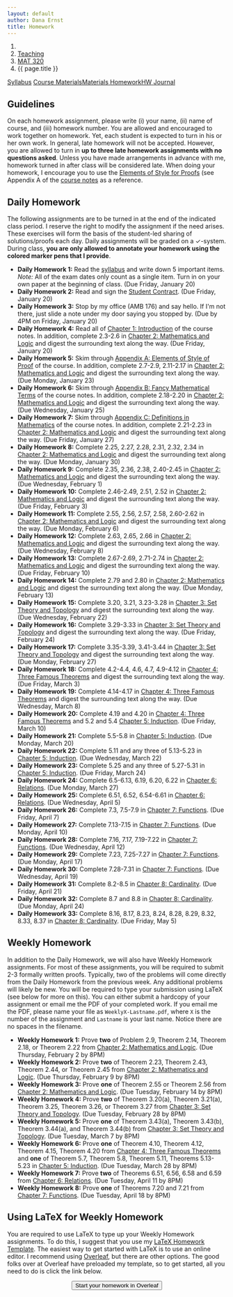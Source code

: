 ```yaml
---
layout: default
author: Dana Ernst
title: Homework
---
```


<ol class="breadcrumb">
  <li><a href="/"><i class="fa fa-home"></i></a></li>
  <li><a href="/teaching/">Teaching</a></li>
  <li><a href="/teaching/mat320s17">MAT 320</a></li>
  <li class="active">{{ page.title }}</li>
</ol>

<div class="row">
<div class="col-xs-12">
<div class="btn-group btn-group-justified">
<a class="btn btn-default btn-success" href="{{site.baseurl}}/teaching/mat320s17/syllabus/">Syllabus</a>
<a class="btn btn-default btn-primary" href="{{site.baseurl}}/teaching/mat320s17/materials/">
<span class="hidden-xs">Course Materials</span><span class="visible-xs">Materials</span>
</a>
<a class="btn btn-default btn-warning" href="{{site.baseurl}}/teaching/mat320s17/homework/">
<span class="hidden-xs">Homework</span><span class="visible-xs">HW</span>
</a>
<a class="btn btn-default btn-info" href="{{site.baseurl}}/teaching/mat320s17/journal/">Journal</a>
</div>
</div>
</div>

## Guidelines ##
On each homework assignment, please write (i) your name, (ii) name of course, and (iii) homework number. You are allowed and encouraged to work together on homework. Yet, each student is expected to turn in his or her own work. In general, late homework will not be accepted. However, you are allowed to turn in **up to three late homework assignments with no questions asked**. Unless you have made arrangements in advance with me, homework turned in after class will be considered late. When doing your homework, I encourage you to use the [Elements of Style for Proofs]({{site.baseurl}}/teaching/mat320s17/ElementsOfStyle.pdf) (see Appendix A of the [course notes]({{site.baseurl}}/teaching/mat320s17/materials/) as a reference.

## Daily Homework ##
The following assignments are to be turned in at the end of the indicated class period.  I reserve the right to modify the assignment if the need arises.  These exercises will form the basis of the student-led sharing of solutions/proofs each day.  Daily assignments will be graded on a $\checkmark$-system.  During class, **you are only allowed to annotate your homework using the colored marker pens that I provide**.

- **Daily Homework 1:** Read the [syllabus]({{site.baseurl}}/teaching/mat320s17/syllabus/) and write down 5 important items.  *Note:*  All of the exam dates only count as a single item.  Turn in on your own paper at the beginning of class. (Due Friday, January 20)
- **Daily Homework 2:** Read and sign the [Student Contract]({{site.baseurl}}/teaching/StudentContract.pdf). (Due Friday, January 20)
- **Daily Homework 3:** Stop by my office (AMB 176) and say hello. If I'm not there, just slide a note under my door saying you stopped by. (Due by 4PM on Friday, January 20)
- **Daily Homework 4:** Read all of [Chapter 1: Introduction]({{site.baseurl}}/teaching/mat320s17/Introduction.pdf) of the course notes.  In addition, complete 2.3-2.6 in [Chapter 2: Mathematics and Logic]({{site.baseurl}}/teaching/mat320s17/MathAndLogic.pdf) and digest the surrounding text along the way. (Due Friday, January 20)
- **Daily Homework 5:** Skim through [Appendix A: Elements of Style of Proof]({{site.baseurl}}/teaching/mat320s17/ElementsOfStyle.pdf) of the course. In addition, complete 2.7-2.9, 2.11-2.17 in [Chapter 2: Mathematics and Logic]({{site.baseurl}}/teaching/mat320s17/MathAndLogic.pdf) and digest the surrounding text along the way. (Due Monday, January 23)
- **Daily Homework 6:** Skim through [Appendix B: Fancy Mathematical Terms]({{site.baseurl}}/teaching/mat320s17/FancyMathematicalTerms.pdf) of the course notes.  In addition, complete 2.18-2.20 in [Chapter 2: Mathematics and Logic]({{site.baseurl}}/teaching/mat320s17/MathAndLogic.pdf) and digest the surrounding text along the way. (Due Wednesday, January 25)
- **Daily Homework 7:** Skim through [Appendix C: Definitions in Mathematics]({{site.baseurl}}/teaching/mat320s17/Definitions.pdf) of the course notes.  In addition, complete 2.21-2.23 in [Chapter 2: Mathematics and Logic]({{site.baseurl}}/teaching/mat320s17/MathAndLogic.pdf) and digest the surrounding text along the way. (Due Friday, January 27)
- **Daily Homework 8:** Complete 2.25, 2.27, 2.28, 2.31, 2.32, 2.34 in [Chapter 2: Mathematics and Logic]({{site.baseurl}}/teaching/mat320s17/MathAndLogic.pdf) and digest the surrounding text along the way. (Due Monday, January 30)
- **Daily Homework 9:** Complete 2.35, 2.36, 2.38, 2.40-2.45 in [Chapter 2: Mathematics and Logic]({{site.baseurl}}/teaching/mat320s17/MathAndLogic.pdf) and digest the surrounding text along the way. (Due Wednesday, February 1)
- **Daily Homework 10:** Complete 2.46-2.49, 2.51, 2.52 in [Chapter 2: Mathematics and Logic]({{site.baseurl}}/teaching/mat320s17/MathAndLogic.pdf) and digest the surrounding text along the way. (Due Friday, February 3)
- **Daily Homework 11:** Complete 2.55, 2.56, 2.57, 2.58, 2.60-2.62 in [Chapter 2: Mathematics and Logic]({{site.baseurl}}/teaching/mat320s17/MathAndLogic.pdf) and digest the surrounding text along the way. (Due Monday, February 6)
- **Daily Homework 12:** Complete 2.63, 2.65, 2.66 in [Chapter 2: Mathematics and Logic]({{site.baseurl}}/teaching/mat320s17/MathAndLogic.pdf) and digest the surrounding text along the way. (Due Wednesday, February 8)
- **Daily Homework 13:** Complete 2.67-2.69, 2.71-2.74 in [Chapter 2: Mathematics and Logic]({{site.baseurl}}/teaching/mat320s17/MathAndLogic.pdf) and digest the surrounding text along the way. (Due Friday, February 10)
- **Daily Homework 14:** Complete 2.79 and 2.80 in [Chapter 2: Mathematics and Logic]({{site.baseurl}}/teaching/mat320s17/MathAndLogic.pdf) and digest the surrounding text along the way. (Due Monday, February 13)
- **Daily Homework 15:** Complete 3.20, 3.21, 3.23-3.28 in [Chapter 3: Set Theory and Topology]({{site.baseurl}}/teaching/mat320s17/IntroSetTheoryTopology.pdf) and digest the surrounding text along the way. (Due Wednesday, February 22)
- **Daily Homework 16:** Complete 3.29-3.33 in [Chapter 3: Set Theory and Topology]({{site.baseurl}}/teaching/mat320s17/IntroSetTheoryTopology.pdf) and digest the surrounding text along the way. (Due Friday, February 24)
- **Daily Homework 17:** Complete 3.35-3.39, 3.41-3.44 in [Chapter 3: Set Theory and Topology]({{site.baseurl}}/teaching/mat320s17/IntroSetTheoryTopology.pdf) and digest the surrounding text along the way. (Due Monday, February 27)
- **Daily Homework 18:** Complete 4.2-4.4, 4.6, 4.7, 4.9-4.12 in [Chapter 4: Three Famous Theorems]({{site.baseurl}}/teaching/mat320s17/ThreeFamousTheorems.pdf) and digest the surrounding text along the way. (Due Friday, March 3)
- **Daily Homework 19:** Complete 4.14-4.17 in [Chapter 4: Three Famous Theorems]({{site.baseurl}}/teaching/mat320s17/ThreeFamousTheorems.pdf) and digest the surrounding text along the way. (Due Wednesday, March 8)
- **Daily Homework 20:** Complete 4.19 and 4.20 in [Chapter 4: Three Famous Theorems]({{site.baseurl}}/teaching/mat320s17/ThreeFamousTheorems.pdf) and 5.2 and 5.4 [Chapter 5: Induction]({{site.baseurl}}/teaching/mat320s17/Induction.pdf). (Due Friday, March 10)
- **Daily Homework 21:** Complete 5.5-5.8 in [Chapter 5: Induction]({{site.baseurl}}/teaching/mat320s17/Induction.pdf). (Due Monday, March 20)
- **Daily Homework 22:** Complete 5.11 and any three of 5.13-5.23 in [Chapter 5: Induction]({{site.baseurl}}/teaching/mat320s17/Induction.pdf). (Due Wednesday, March 22)
- **Daily Homework 23:** Complete 5.25 and any three of 5.27-5.31 in [Chapter 5: Induction]({{site.baseurl}}/teaching/mat320s17/Induction.pdf). (Due Friday, March 24)
- **Daily Homework 24:** Complete 6.5-6.13, 6.19, 6.20, 6.22 in [Chapter 6: Relations]({{site.baseurl}}/teaching/mat320s17/Relations.pdf). (Due Monday, March 27)
- **Daily Homework 25:** Complete 6.51, 6.52, 6.54-6.61 in [Chapter 6: Relations]({{site.baseurl}}/teaching/mat320s17/Relations.pdf). (Due Wednesday, April 5)
- **Daily Homework 26:** Complete 7.3, 7.5-7.9 in [Chapter 7: Functions]({{site.baseurl}}/teaching/mat320s17/Functions.pdf). (Due Friday, April 7)
- **Daily Homework 27:** Complete 7.13-7.15 in [Chapter 7: Functions]({{site.baseurl}}/teaching/mat320s17/Functions.pdf). (Due Monday, April 10)
- **Daily Homework 28:** Complete 7.16, 7.17, 7.19-7.22 in [Chapter 7: Functions]({{site.baseurl}}/teaching/mat320s17/Functions.pdf). (Due Wednesday, April 12)
- **Daily Homework 29:** Complete 7.23, 7.25-7.27 in [Chapter 7: Functions]({{site.baseurl}}/teaching/mat320s17/Functions.pdf). (Due Monday, April 17)
- **Daily Homework 30:** Complete 7.28-7.31 in [Chapter 7: Functions]({{site.baseurl}}/teaching/mat320s17/Functions.pdf). (Due Wednesday, April 19)
- **Daily Homework 31:** Complete 8.2-8.5 in [Chapter 8: Cardinality]({{site.baseurl}}/teaching/mat320s17/Cardinality.pdf). (Due Friday, April 21)
- **Daily Homework 32:** Complete 8.7 and 8.8 in [Chapter 8: Cardinality]({{site.baseurl}}/teaching/mat320s17/Cardinality.pdf). (Due Monday, April 24)
- **Daily Homework 33:** Complete 8.16, 8.17, 8.23, 8.24, 8.28, 8.29, 8.32, 8.33, 8.37 in [Chapter 8: Cardinality]({{site.baseurl}}/teaching/mat320s17/Cardinality.pdf). (Due Friday, May 5)


## Weekly Homework ##
In addition to the Daily Homework, we will also have Weekly Homework assignments.  For most of these assignments, you will be required to submit 2-3 formally written proofs.  Typically, two of the problems will come directly from the Daily Homework from the previous week.  Any additional problems will likely be new.  You will be required to type your submission using LaTeX (see below for more on this).  You can either submit a hardcopy of your assignment or email me the PDF of your completed work. If you email me the PDF, please name your file as <code>WeeklyX-Lastname.pdf</code>, where <code>X</code> is the number of the assignment and <code>Lastname</code> is your last name.  Notice there are no spaces in the filename.

- **Weekly Homework 1:** Prove **two** of Problem 2.9, Theorem 2.14, Theorem 2.18, or Theorem 2.22 from [Chapter 2: Mathematics and Logic]({{site.baseurl}}/teaching/mat320s17/MathAndLogic.pdf). (Due Thursday, February 2 by 8PM)
- **Weekly Homework 2:** Prove **two** of Theorem 2.23, Theorem 2.43, Theorem 2.44, or Theorem 2.45 from [Chapter 2: Mathematics and Logic]({{site.baseurl}}/teaching/mat320s17/MathAndLogic.pdf). (Due Thursday, February 9 by 8PM)
- **Weekly Homework 3:** Prove **one** of Theorem 2.55 or Theorem 2.56 from [Chapter 2: Mathematics and Logic]({{site.baseurl}}/teaching/mat320s17/MathAndLogic.pdf). (Due Tuesday, February 14 by 8PM)
- **Weekly Homework 4:** Prove **two** of Theorem 3.20(a), Theorem 3.21(a), Theorem 3.25, Theorem 3.26, or Theorem 3.27 from [Chapter 3: Set Theory and Topology]({{site.baseurl}}/teaching/mat320s17/IntroSetTheoryTopology.pdf). (Due Tuesday, February 28 by 8PM)
- **Weekly Homework 5:** Prove **one** of Theorem 3.43(a), Theorem 3.43(b), Theorem 3.44(a), and Theorem 3.44(b) from [Chapter 3: Set Theory and Topology]({{site.baseurl}}/teaching/mat320s17/IntroSetTheoryTopology.pdf). (Due Tuesday, March 7 by 8PM)
- **Weekly Homework 6:** Prove **one** of Theorem 4.10, Theorem 4.12, Theorem 4.15, Theorem 4.20 from [Chapter 4: Three Famous Theorems]({{site.baseurl}}/teaching/mat320s17/ThreeFamousTheorems.pdf) and **one** of Theorem 5.7, Theorem 5.8, Theorem 5.11, Theorems 5.13-5.23 in [Chapter 5: Induction]({{site.baseurl}}/teaching/mat320s17/Induction.pdf). (Due Tuesday, March 28 by 8PM)
- **Weekly Homework 7:** Prove **two** of Theorems 6.51, 6.56, 6.58 and 6.59  from [Chapter 6: Relations]({{site.baseurl}}/teaching/mat320s17/Relations.pdf). (Due Tuesday, April 11 by 8PM)
- **Weekly Homework 8:** Prove **one** of Theorems 7.20 and 7.21 from [Chapter 7: Functions]({{site.baseurl}}/teaching/mat320s17/Functions.pdf). (Due Tuesday, April 18 by 8PM)

## Using LaTeX for Weekly Homework ##
You are required to use LaTeX to type up your Weekly Homework assignments.  To do this, I suggest that you use my [LaTeX Homework Template](https://github.com/dcernst/MiscTeachingMaterials/blob/master/HWTemplate.tex).  The easiest way to get started with LaTeX is to use an online editor.  I recommend using [Overleaf](https://overleaf.com), but there are other options.  The good folks over at Overleaf have preloaded my template, so to get started, all you need to do is click the link below.

<center>
<form action="https://www.writelatex.com/docs" method="POST">
    <input type="hidden" name="template" value="danaernst-weekly_homework_x">
    <input type="submit" class="wl-submit" value="Start your homework in Overleaf">
  </form>
</center>

<br>
